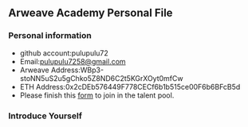 ## Arweave Academy Personal File

### Personal information

- github account:pulupulu72
- Email:pulupulu7258@gmail.com
- Arweave Address:WBp3-stoNN5uS2u5gChko5Z8ND6C2t5KGrXOyt0mfCw
- ETH Address:0x2cDEb576449F778CECf6b1b515ce00F6b6BFcB5d
- Please finish this [form](https://docs.google.com/forms/d/e/1FAIpQLSfWA5fIIcBgmRppm3jNz5vmf9Mai_QMVil-2pO4r7YKn_Zhtw/viewform?usp=sf_link) to join in the talent pool.

### Introduce Yourself
